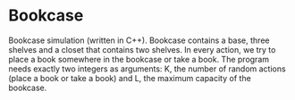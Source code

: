# Bookcase
Bookcase simulation (written in C++). Bookcase contains a base, three shelves and a closet that contains two shelves. In every action, we try to place a book somewhere in the bookcase or take a book. The program needs exactly two integers as arguments: K, the number of random actions (place a book or take a book) and L, the maximum capacity of the bookcase.
